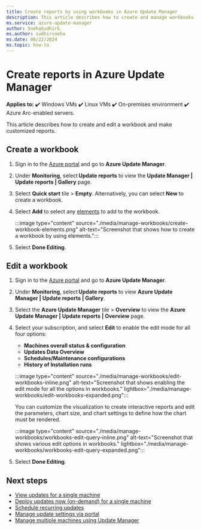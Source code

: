 ```yaml
---
title: Create reports by using workbooks in Azure Update Manager
description: This article describes how to create and manage workbooks for VM insights.
ms.service: azure-update-manager
author: SnehaSudhirG
ms.author: sudhirsneha
ms.date: 08/22/2024
ms.topic: how-to
---
```


# Create reports in Azure Update Manager

**Applies to:** :heavy_check_mark: Windows VMs :heavy_check_mark: Linux VMs :heavy_check_mark: On-premises environment :heavy_check_mark: Azure Arc-enabled servers.

This article describes how to create and edit a workbook and make customized reports.

## Create a workbook

1. Sign in to the [Azure portal](https://portal.azure.com) and go to **Azure Update Manager**.
1. Under **Monitoring**, select **Update reports** to view the **Update Manager | Update reports | Gallery** page.
1. Select **Quick start** tile > **Empty**. Alternatively, you can select **New** to create a workbook.
1. Select **Add** to select any [elements](../azure-monitor/visualize/workbooks-create-workbook.md#create-a-new-azure-workbook) to add to the workbook.

   :::image type="content" source="./media/manage-workbooks/create-workbook-elements.png" alt-text="Screenshot that shows how to create a workbook by using elements.":::

1. Select **Done Editing**.

## Edit a workbook

1. Sign in to the [Azure portal](https://portal.azure.com) and go to **Azure Update Manager**.
1. Under **Monitoring**, select **Update reports** to view **Azure Update Manager | Update reports | Gallery**.
1. Select the **Azure Update Manager** tile > **Overview** to view the **Azure Update Manager | Update reports | Overview** page.
1. Select your subscription, and select **Edit** to enable the edit mode for all four options:

    - **Machines overall status & configuration**
    - **Updates Data Overview**
    - **Schedules/Maintenance configurations**
    - **History of Installation runs**

    :::image type="content" source="./media/manage-workbooks/edit-workbooks-inline.png" alt-text="Screenshot that shows enabling the edit mode for all the options in workbooks." lightbox="./media/manage-workbooks/edit-workbooks-expanded.png":::

    You can customize the visualization to create interactive reports and edit the parameters, chart size, and chart settings to define how the chart must be rendered.

    :::image type="content" source="./media/manage-workbooks/workbooks-edit-query-inline.png" alt-text="Screenshot that shows various edit options in workbooks." lightbox="./media/manage-workbooks/workbooks-edit-query-expanded.png":::

1. Select **Done Editing**.

## Next steps

* [View updates for a single machine](view-updates.md)
* [Deploy updates now (on-demand) for a single machine](deploy-updates.md)
* [Schedule recurring updates](scheduled-patching.md)
* [Manage update settings via portal](manage-update-settings.md)
* [Manage multiple machines using Update Manager](manage-multiple-machines.md)
